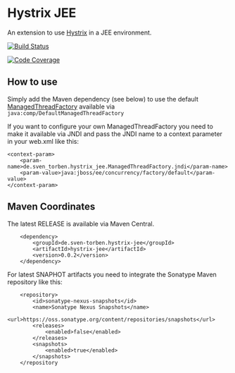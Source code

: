 # Hystrix JEE

An extension to use [Hystrix](https://github.com/Netflix/Hystrix) in a JEE environment.

[![Build Status](https://travis-ci.org/sventorben/hystrix-jee.svg?branch=master)](https://travis-ci.org/sventorben/hystrix-jee)

[![Code Coverage](https://img.shields.io/codecov/c/github/sventorben/hystrix-jee/master.svg)](https://codecov.io/github/sventorben/hystrix-jee?branch=master)

## How to use

Simply add the Maven dependency (see below) to use the default [ManagedThreadFactory](https://docs.oracle.com/javaee/7/api/javax/enterprise/concurrent/ManagedThreadFactory.html) available via ```java:comp/DefaultManagedThreadFactory```

If you want to configure your own ManagedThreadFactory you need to make it available via JNDI and pass the JNDI name to a context parameter in your web.xml like this:

```
<context-param>
    <param-name>de.sven_torben.hystrix_jee.ManagedThreadFactory.jndi</param-name>
    <param-value>java:jboss/ee/concurrency/factory/default</param-value>
</context-param>
```

## Maven Coordinates

The latest RELEASE is available via Maven Central.

```
    <dependency>
        <groupId>de.sven-torben.hystrix-jee</groupId>
        <artifactId>hystrix-jee</artifactId>
        <version>0.0.2</version>
    </dependency>
```

For latest SNAPHOT artifacts you need to integrate the Sonatype Maven repository like this: 

```
    <repository>
        <id>sonatype-nexus-snapshots</id>
        <name>Sonatype Nexus Snapshots</name>
        <url>https://oss.sonatype.org/content/repositories/snapshots</url>
        <releases>
            <enabled>false</enabled>
        </releases>
        <snapshots>
            <enabled>true</enabled>
        </snapshots>
    </repository
```
